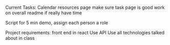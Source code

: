 Current Tasks:
   Calendar
   resources page
   make sure task page is good 
   work on overall readme if really have time 

   Script for 5 min demo, assign each person a role

Project requirements: 
   front end in react
   Use API
   Use all technologies talked about in class
